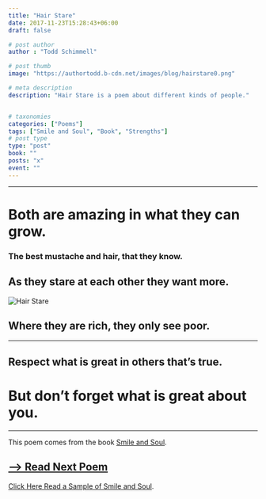 ```yaml
---
title: "Hair Stare"
date: 2017-11-23T15:28:43+06:00
draft: false

# post author
author : "Todd Schimmell"

# post thumb
image: "https://authortodd.b-cdn.net/images/blog/hairstare0.png"

# meta description
description: "Hair Stare is a poem about different kinds of people."


# taxonomies
categories: ["Poems"]
tags: ["Smile and Soul", "Book", "Strengths"]
# post type
type: "post"
book: ""
posts: "x"
event: ""
---
```

---
# Both are amazing in what they can grow.

### The best mustache and hair, that they know.

## As they stare at each other they want more.

![Hair Stare](https://authortodd.b-cdn.net/images/blog/hairstare0.png)

## Where they are rich, they only see poor.

---

## Respect what is great in others that’s true.

# But don’t forget what is great about you.
---
This poem comes from the book [Smile and Soul](/blog/smile-and-soul).

## [--> Read Next Poem](/blog/llama-be)

 [Click Here Read a Sample of Smile and Soul](/blog/smile-and-soul).
